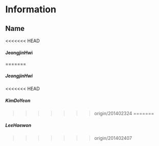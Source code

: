 Information
===========
Name
----
<<<<<<< HEAD
#### JeongjinHwi
=======
##### JeongjinHwi
<<<<<<< HEAD
##### KimDoYeon
>>>>>>> origin/201402324
=======
##### LeeHaewon
>>>>>>> origin/201402407
